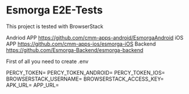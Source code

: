 # Esmorga E2E-Tests
This project is tested with BrowserStack

Andriod APP
https://github.com/cmm-apps-android/EsmorgaAndroid
iOS APP
https://github.com/cmm-apps-ios/esmorga-iOS
Backend
https://github.com/Esmorga-Backend/esmorga-backend


First of all you need to create  .env

PERCY_TOKEN=
PERCY_TOKEN_ANDROID=
PERCY_TOKEN_IOS=
BROWSERSTACK_USERNAME=
BROWSERSTACK_ACCESS_KEY=
APK_URL=
APP_URL=